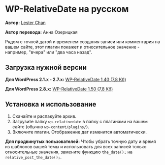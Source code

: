 # WP-RelativeDate на русском #

**Автор:** [Lester Chan](http://lesterchan.net/wordpress/readme/wp-relativedate.html)

**Автор перевода:** Анна Озерицкая

Рядом с точной датой и временем создания записи или комментария на вашем сайте, этот плагин покажет и относительное значение - например, "вчера" или "два часа назад".

## Загрузка нужной версии ##

**Для WordPress 2.1.x - 2.7.x:** [WP-RelativeDate 1.40 (7,8 Кб)](http://l10n-ru.googlecode.com/files/wp-relativedate-1.40-ru_RU.zip)

**Для WordPress 2.8.x:** [WP-RelativeDate 1.50 (7,8 Кб)](http://l10n-ru.googlecode.com/files/wp-relativedate-1.50-ru_RU.zip)

## Установка и использование ##

  1. Скачайте и распакуйте архив.
  1. Загрузите папку `wp-relativedate` в папку с плагинами на вашем сайте (обычно `wp-content/plugins/`).
  1. Включите плагин. Отображение дат изменится автоматически.

**Для продвинутых пользователей:** Чтобы убрать точную дату и время из шаблонов вашей темы и использовать для всех записей только относительные значения, замените функцию `the_date();` на `relative_post_the_date();`.